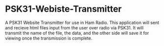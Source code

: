# PSK31-Webiste-Transmitter
A PSK31 Website Transmitter for use in Ham Radio. 
This application will sent and recieve html files input from the user over radio via PSK31.
It will transmit the name of the file, the data, and the other side will save it for viewing once the transmission is complete. 
